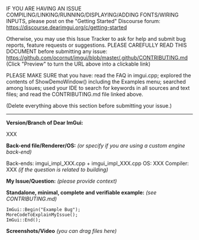 IF YOU ARE HAVING AN ISSUE COMPILING/LINKING/RUNNING/DISPLAYING/ADDING FONTS/WIRING INPUTS, please post on the "Getting Started" Discourse forum:
https://discourse.dearimgui.org/c/getting-started

Otherwise, you may use this Issue Tracker to ask for help and submit bug reports, feature requests or suggestions. PLEASE CAREFULLY READ THIS DOCUMENT before submitting any issue:
https://github.com/ocornut/imgui/blob/master/.github/CONTRIBUTING.md
(Click "Preview" to turn the URL above into a clickable link)

PLEASE MAKE SURE that you have: read the FAQ in imgui.cpp; explored the contents of ShowDemoWindow() including the Examples menu; searched among Issues; used your IDE to search for keywords in all sources and text files; and read the CONTRIBUTING.md file linked above.

(Delete everything above this section before submitting your issue.)

----

**Version/Branch of Dear ImGui:**

XXX

**Back-end file/Renderer/OS:** _(or specify if you are using a custom engine back-end)_

Back-ends: imgui_impl_XXX.cpp + imgui_impl_XXX.cpp
OS: XXX 
Compiler: XXX _(if the question is related to building)_

**My Issue/Question:** _(please provide context)_

**Standalone, minimal, complete and verifiable example:** _(see CONTRIBUTING.md)_
```
ImGui::Begin("Example Bug");
MoreCodeToExplainMyIssue();
ImGui::End();
```

**Screenshots/Video** _(you can drag files here)_

